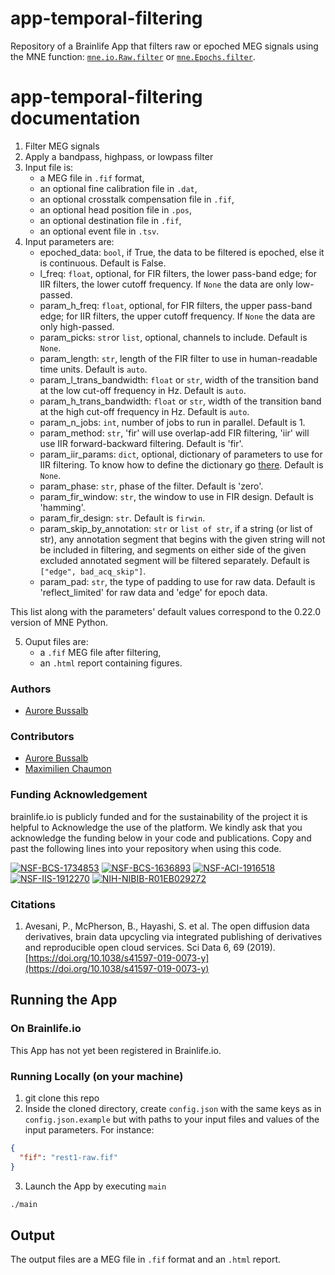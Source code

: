 # app-temporal-filtering

Repository of a Brainlife App that filters raw or epoched MEG signals using the MNE function: 
[`mne.io.Raw.filter`](https://mne.tools/stable/generated/mne.io.Raw.html#mne.io.Raw.filter) or [`mne.Epochs.filter`](https://mne.tools/stable/generated/mne.Epochs.html?highlight=mne%20epochs#mne.Epochs.filter).

# app-temporal-filtering documentation

1) Filter MEG signals
2) Apply a bandpass, highpass, or lowpass filter
3) Input file is:
    * a MEG file in `.fif` format,
    * an optional fine calibration file in `.dat`,
    * an optional crosstalk compensation file in `.fif`,
    * an optional head position file in `.pos`,
    * an optional destination file in `.fif`,
    * an optional event file in `.tsv`.
4) Input parameters are:
    * epoched_data: `bool`, if True, the data to be filtered is epoched, else it is continuous. Default is False.
    * l_freq: `float`, optional, for FIR filters, the lower pass-band edge; for IIR filters, the lower cutoff frequency. If `None` the data are only low-passed.  
    * param_h_freq: `float`, optional, for FIR filters, the upper pass-band edge; for IIR filters, the upper cutoff frequency. If `None` the data are only high-passed.
    * param_picks: `str`or `list`, optional, channels to include. Default is `None`.
    * param_length: `str`, length of the FIR filter to use in human-readable time units. Default is `auto`. 
    * param_l_trans_bandwidth: `float` or `str`, width of the transition band at the low cut-off frequency in Hz. Default is `auto`.
    * param_h_trans_bandwidth: `float` or `str`, width of the transition band at the high cut-off frequency in Hz. Default is `auto`.
    * param_n_jobs: `int`, number of jobs to run in parallel. Default is 1. 
    * param_method: `str`, 'fir' will use overlap-add FIR filtering, 'iir' will use IIR forward-backward filtering. Default is 'fir'.
    * param_iir_params: `dict`, optional, dictionary of parameters to use for IIR filtering. To know how to define the dictionary go 
        [there](https://mne.tools/stable/generated/mne.filter.construct_iir_filter.html#mne.filter.construct_iir_filter). Default is `None`.
    * param_phase: `str`, phase of the filter. Default is 'zero'.
    * param_fir_window: `str`, the window to use in FIR design. Default is 'hamming'.
    * param_fir_design: `str`. Default is `firwin`.
    * param_skip_by_annotation: `str` or `list of str`, if a string (or list of str), any annotation segment that begins with the given string will not be included in
        filtering, and segments on either side of the given excluded annotated segment will be filtered separately. Default is `["edge", bad_acq_skip"]`.
    * param_pad: `str`, the type of padding to use for raw data. Default is 'reflect_limited' for raw data and 'edge' for epoch data. 
 
This list along with the parameters' default values correspond to the 0.22.0 version of MNE Python.  

5) Ouput files are:
    * a `.fif` MEG file after filtering,
    * an `.html` report containing figures.

### Authors
- [Aurore Bussalb](aurore.bussalb@icm-institute.org)

### Contributors
- [Aurore Bussalb](aurore.bussalb@icm-institute.org)
- [Maximilien Chaumon](maximilien.chaumon@icm-institute.org)

### Funding Acknowledgement
brainlife.io is publicly funded and for the sustainability of the project it is helpful to Acknowledge the use of the platform. We kindly ask that you acknowledge the funding below in your code and publications. Copy and past the following lines into your repository when using this code.

[![NSF-BCS-1734853](https://img.shields.io/badge/NSF_BCS-1734853-blue.svg)](https://nsf.gov/awardsearch/showAward?AWD_ID=1734853)
[![NSF-BCS-1636893](https://img.shields.io/badge/NSF_BCS-1636893-blue.svg)](https://nsf.gov/awardsearch/showAward?AWD_ID=1636893)
[![NSF-ACI-1916518](https://img.shields.io/badge/NSF_ACI-1916518-blue.svg)](https://nsf.gov/awardsearch/showAward?AWD_ID=1916518)
[![NSF-IIS-1912270](https://img.shields.io/badge/NSF_IIS-1912270-blue.svg)](https://nsf.gov/awardsearch/showAward?AWD_ID=1912270)
[![NIH-NIBIB-R01EB029272](https://img.shields.io/badge/NIH_NIBIB-R01EB029272-green.svg)](https://grantome.com/grant/NIH/R01-EB029272-01)

### Citations
1. Avesani, P., McPherson, B., Hayashi, S. et al. The open diffusion data derivatives, brain data upcycling via integrated publishing of derivatives and reproducible open cloud services. Sci Data 6, 69 (2019). [https://doi.org/10.1038/s41597-019-0073-y](https://doi.org/10.1038/s41597-019-0073-y)

## Running the App 

### On Brainlife.io

This App has not yet been registered in Brainlife.io.

### Running Locally (on your machine)

1. git clone this repo
2. Inside the cloned directory, create `config.json` with the same keys as in `config.json.example` but with paths to your input 
   files and values of the input parameters. For instance:

```json
{
  "fif": "rest1-raw.fif"
}
```

3. Launch the App by executing `main`

```bash
./main
```

## Output

The output files are a MEG file in `.fif` format and an `.html` report.
